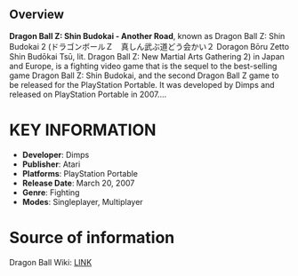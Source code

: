 ## Overview


**Dragon Ball Z: Shin Budokai - Another Road**, known as Dragon Ball Z: Shin Budokai 2 (ドラゴンボールＺ　真しん武ぶ道どう会かい２ Doragon Bōru Zetto Shin Budōkai Tsū, lit. Dragon Ball Z: New Martial Arts Gathering 2) in Japan and Europe, is a fighting video game that is the sequel to the best-selling game Dragon Ball Z: Shin Budokai, and the second Dragon Ball Z game to be released for the PlayStation Portable. It was developed by Dimps and released on PlayStation Portable in 2007....
# KEY INFORMATION

- **Developer**: Dimps
- **Publisher**: Atari
- **Platforms**: PlayStation Portable
- **Release Date**:  March 20, 2007
- **Genre**: Fighting
- **Modes**: Singleplayer, Multiplayer
# Source of information
 Dragon Ball Wiki: [LINK](https://dragonball.fandom.com/wiki/Dragon_Ball_Z:_Shin_Budokai_-_Another_Road)